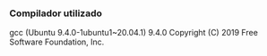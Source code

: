 ### Compilador utilizado

gcc (Ubuntu 9.4.0-1ubuntu1~20.04.1) 9.4.0
Copyright (C) 2019 Free Software Foundation, Inc.